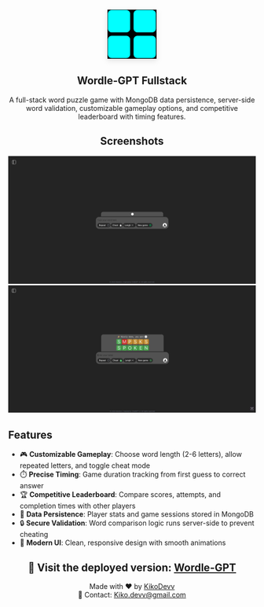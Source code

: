 <div align="center">
  <a href="https://wordle-gpt.vercel.app">
    <img src="public/wordle.png" width="100" height="100" style="filter: drop-shadow(0px 4px 6px rgba(0, 0, 0, 0.1));">
  </a>
  <h2>Wordle-GPT Fullstack</h2>
  <p>A full-stack word puzzle game with MongoDB data persistence, server-side word validation, customizable gameplay options, and competitive leaderboard with timing features.</p>
</div>

<div align="center">
  <h2>Screenshots</h2>
</div>
<div align="center">
  <img width="1422" alt="Wordle-GPT Game Screenshot" src="public/showcase.png" />
  <img width="1422" alt="Wordle-GPT Leaderboard Screenshot" src="public/showcase1.png" />
</div>

## Features

- 🎮 **Customizable Gameplay**: Choose word length (2-6 letters), allow repeated letters, and toggle cheat mode
- ⏱️ **Precise Timing**: Game duration tracking from first guess to correct answer
- 🏆 **Competitive Leaderboard**: Compare scores, attempts, and completion times with other players
- 💾 **Data Persistence**: Player stats and game sessions stored in MongoDB
- 🔒 **Secure Validation**: Word comparison logic runs server-side to prevent cheating
- 🎨 **Modern UI**: Clean, responsive design with smooth animations

<div align="center">
  <h2>🚀 Visit the deployed version: <a href="https://wordle-gpt.vercel.app/">Wordle-GPT</a></h2>
</div>

<div align="center">
  Made with ❤️ by <a href="https://github.com/kikoDevv">KikoDevv</a>
</div>

<div align="center">
  📧 Contact: <a href="mailto:Kiko.devv@gmail.com">Kiko.devv@gmail.com</a>
</div>
